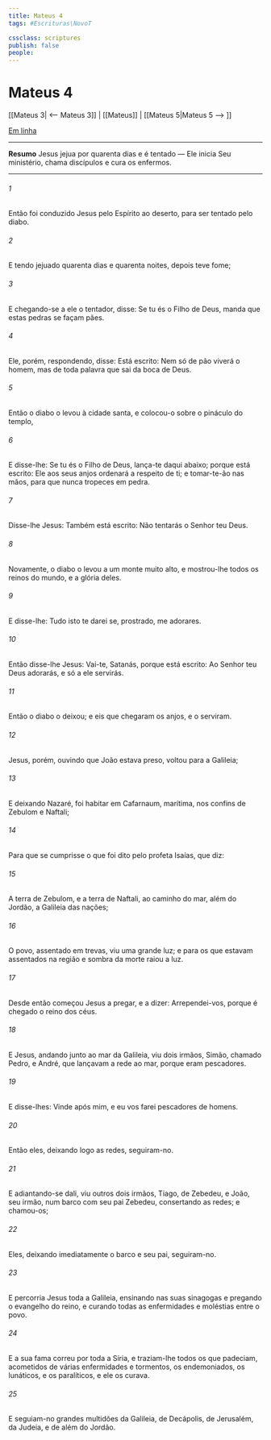 ```yaml
---
title: Mateus 4
tags: #Escrituras\NovoT

cssclass: scriptures
publish: false
people:
---
```


# Mateus 4
[[Mateus 3| <-- Mateus 3]] | [[Mateus]] | [[Mateus 5|Mateus 5 --> ]]

[Em linha](https://churchofjesuschrist.org/study/scriptures/nt/matt/4?lang=por)

---
__Resumo__
Jesus jejua por quarenta dias e é tentado — Ele inicia Seu ministério, chama discípulos e cura os enfermos.

---
###### 1 
Então foi conduzido Jesus pelo Espírito ao deserto, para ser tentado pelo diabo.

###### 2 
E tendo jejuado quarenta dias e quarenta noites, depois teve fome;

###### 3 
E chegando-se a ele o tentador, disse: Se tu és o Filho de Deus, manda que estas pedras se façam pães.

###### 4 
Ele, porém, respondendo, disse: Está escrito: Nem só de pão viverá o homem, mas de toda palavra que sai da boca de Deus.

###### 5 
Então o diabo o levou à cidade santa, e colocou-o sobre o pináculo do templo,

###### 6 
E disse-lhe: Se tu és o Filho de Deus, lança-te daqui abaixo; porque está escrito: Ele aos seus anjos ordenará a respeito de ti; e tomar-te-ão nas mãos, para que nunca tropeces em  pedra.

###### 7 
Disse-lhe Jesus: Também está escrito: Não tentarás o Senhor teu Deus.

###### 8 
Novamente, o diabo o levou a um monte muito alto, e mostrou-lhe todos os reinos do mundo, e a glória deles.

###### 9 
E disse-lhe: Tudo isto te darei se, prostrado, me adorares.

###### 10 
Então disse-lhe Jesus: Vai-te, Satanás, porque está escrito: Ao Senhor teu Deus adorarás, e só a ele servirás.

###### 11 
Então o diabo o deixou; e eis que chegaram os anjos, e o serviram.

###### 12 
Jesus, porém, ouvindo que João estava preso, voltou para a Galileia;

###### 13 
E deixando Nazaré, foi habitar em Cafarnaum,  marítima, nos confins de Zebulom e Naftali;

###### 14 
Para que se cumprisse o que foi dito pelo profeta Isaías, que diz:

###### 15 
A terra de Zebulom, e a terra de Naftali,  ao caminho do mar, além do Jordão, a Galileia das nações;

###### 16 
O povo, assentado em trevas, viu uma grande luz; e para os que estavam assentados na região e sombra da morte raiou a luz.

###### 17 
Desde então começou Jesus a pregar, e a dizer: Arrependei-vos, porque é chegado o reino dos céus.

###### 18 
E Jesus, andando junto ao mar da Galileia, viu dois irmãos, Simão, chamado Pedro, e André, que lançavam a rede ao mar, porque eram pescadores.

###### 19 
E disse-lhes: Vinde após mim, e eu vos farei pescadores de homens.

###### 20 
Então eles, deixando logo as redes, seguiram-no.

###### 21 
E adiantando-se dali, viu outros dois irmãos, Tiago,  de Zebedeu, e João, seu irmão, num barco com seu pai Zebedeu, consertando as redes; e chamou-os;

###### 22 
Eles, deixando imediatamente o barco e seu pai, seguiram-no.

###### 23 
E percorria Jesus toda a Galileia, ensinando nas suas sinagogas e pregando o evangelho do reino, e curando todas as enfermidades e moléstias entre o povo.

###### 24 
E a sua fama correu por toda a Síria, e traziam-lhe todos os que padeciam, acometidos de várias enfermidades e tormentos, os endemoniados, os lunáticos, e os paralíticos, e ele os curava.

###### 25 
E seguiam-no grandes multidões da Galileia, de Decápolis, de Jerusalém, da Judeia, e de além do Jordão.

